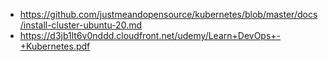 - https://github.com/justmeandopensource/kubernetes/blob/master/docs/install-cluster-ubuntu-20.md
- https://d3jb1lt6v0nddd.cloudfront.net/udemy/Learn+DevOps+-+Kubernetes.pdf
